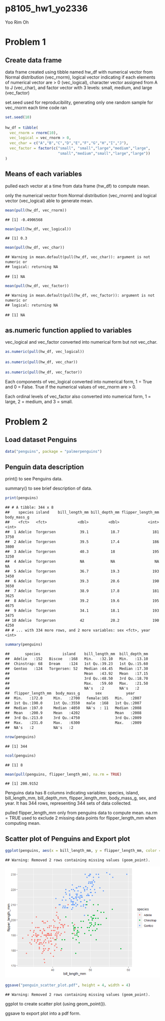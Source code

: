 p8105\_hw1\_yo2336
================
Yoo Rim Oh

# Problem 1

## Create data frame

data frame created using tibble named hw\_df with numerical vector from
Normal distribution (vec\_rnorm), logical vector indicating if each
elements of numerical vector are &gt; 0 (vec\_logical), character vector
assigned from A to J (vec\_char), and factor vector with 3 levels:
small, medium, and large (vec\_factor)

set.seed used for reproducibility, generating only one random sample for
vec\_rnorm each time code ran

``` r
set.seed(10)

hw_df = tibble(
  vec_rnorm = rnorm(10),
  vec_logical = vec_rnorm > 0,
  vec_char = c("A","B","C","D","E","F","G","H","I","J"),
  vec_factor = factor(c("small", "small","large","medium","large",
                        "small","medium","small","large","large"))
)
```

## Means of each variables

pulled each vector at a time from data frame (hw\_df) to compute mean.

only the numerical vector from Normal distribution (vec\_rnorm) and
logical vector (vec\_logical) able to generate mean.

``` r
mean(pull(hw_df, vec_rnorm))
```

    ## [1] -0.4906568

``` r
mean(pull(hw_df, vec_logical))
```

    ## [1] 0.3

``` r
mean(pull(hw_df, vec_char))
```

    ## Warning in mean.default(pull(hw_df, vec_char)): argument is not numeric or
    ## logical: returning NA

    ## [1] NA

``` r
mean(pull(hw_df, vec_factor))
```

    ## Warning in mean.default(pull(hw_df, vec_factor)): argument is not numeric or
    ## logical: returning NA

    ## [1] NA

## as.numeric function applied to variables

vec\_logical and vec\_factor converted into numerical form but not
vec\_char.

``` r
as.numeric(pull(hw_df, vec_logical))

as.numeric(pull(hw_df, vec_char))

as.numeric(pull(hw_df, vec_factor))
```

Each components of vec\_logical converted into numerical form, 1 = True
and 0 = False. True if the numerical values of vec\_rnorm are &gt; 0.

Each ordinal levels of vec\_factor also converted into numerical form, 1
= large, 2 = medium, and 3 = small.

# Problem 2

## Load dataset Penguins

``` r
data("penguins", package = "palmerpenguins")
```

## Penguin data description

print() to see Penguins data.

summary() to see brief description of data.

``` r
print(penguins)
```

    ## # A tibble: 344 x 8
    ##    species island    bill_length_mm bill_depth_mm flipper_length_mm body_mass_g
    ##    <fct>   <fct>              <dbl>         <dbl>             <int>       <int>
    ##  1 Adelie  Torgersen           39.1          18.7               181        3750
    ##  2 Adelie  Torgersen           39.5          17.4               186        3800
    ##  3 Adelie  Torgersen           40.3          18                 195        3250
    ##  4 Adelie  Torgersen           NA            NA                  NA          NA
    ##  5 Adelie  Torgersen           36.7          19.3               193        3450
    ##  6 Adelie  Torgersen           39.3          20.6               190        3650
    ##  7 Adelie  Torgersen           38.9          17.8               181        3625
    ##  8 Adelie  Torgersen           39.2          19.6               195        4675
    ##  9 Adelie  Torgersen           34.1          18.1               193        3475
    ## 10 Adelie  Torgersen           42            20.2               190        4250
    ## # ... with 334 more rows, and 2 more variables: sex <fct>, year <int>

``` r
summary(penguins)
```

    ##       species          island    bill_length_mm  bill_depth_mm  
    ##  Adelie   :152   Biscoe   :168   Min.   :32.10   Min.   :13.10  
    ##  Chinstrap: 68   Dream    :124   1st Qu.:39.23   1st Qu.:15.60  
    ##  Gentoo   :124   Torgersen: 52   Median :44.45   Median :17.30  
    ##                                  Mean   :43.92   Mean   :17.15  
    ##                                  3rd Qu.:48.50   3rd Qu.:18.70  
    ##                                  Max.   :59.60   Max.   :21.50  
    ##                                  NA's   :2       NA's   :2      
    ##  flipper_length_mm  body_mass_g       sex           year     
    ##  Min.   :172.0     Min.   :2700   female:165   Min.   :2007  
    ##  1st Qu.:190.0     1st Qu.:3550   male  :168   1st Qu.:2007  
    ##  Median :197.0     Median :4050   NA's  : 11   Median :2008  
    ##  Mean   :200.9     Mean   :4202                Mean   :2008  
    ##  3rd Qu.:213.0     3rd Qu.:4750                3rd Qu.:2009  
    ##  Max.   :231.0     Max.   :6300                Max.   :2009  
    ##  NA's   :2         NA's   :2

``` r
nrow(penguins)
```

    ## [1] 344

``` r
ncol(penguins)
```

    ## [1] 8

``` r
mean(pull(penguins, flipper_length_mm), na.rm = TRUE)
```

    ## [1] 200.9152

Penguins data has 8 columns indicating variables: species, island,
bill\_length\_mm, bill\_depth\_mm, flipper\_length\_mm, body\_mass\_g,
sex, and year. It has 344 rows, representing 344 sets of data collected.

pulled flipper\_length\_mm only from penguins data to compute mean.
na.rm = TRUE used to exclude 2 missing data points for
flipper\_length\_mm when computing mean.

## Scatter plot of Penguins and Export plot

``` r
ggplot(penguins, aes(x = bill_length_mm, y = flipper_length_mm, color = species)) + geom_point()
```

    ## Warning: Removed 2 rows containing missing values (geom_point).

![](p8105_hw1_yo2336_files/figure-gfm/unnamed-chunk-6-1.png)<!-- -->

``` r
ggsave("penguin_scatter_plot.pdf", height = 4, width = 4)
```

    ## Warning: Removed 2 rows containing missing values (geom_point).

ggplot to create scatter plot (using geom\_point()).

ggsave to export plot into a pdf form.
